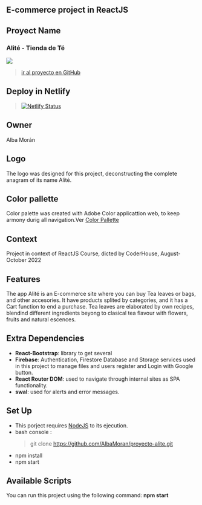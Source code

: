 ## E-commerce project in ReactJS

## Proyect Name

### Alité - Tienda de Té 
![](https://firebasestorage.googleapis.com/v0/b/alite-tea-store.appspot.com/o/Logos%2FAliteLogo.png?alt=media&token=5b1c32d1-9b7f-47a1-9279-99419fe94279)
>[ir al proyecto en GitHub](https://github.com/AlbaMoran/proyecto-alite)

## Deploy in Netlify
>[![Netlify Status](https://api.netlify.com/api/v1/badges/c71dd81f-8916-4fa4-90a3-c8db2144a6cb/deploy-status)](https://app.netlify.com/sites/alite/deploys)


## Owner
Alba Morán

## Logo
The logo was designed for this project, deconstructing the complete anagram of its name Alité.

## Color pallette
Color palette was created with Adobe Color applicattion web, to keep armony durig all navigation.Ver
[Color Pallette](https://firebasestorage.googleapis.com/v0/b/alite-tea-store.appspot.com/o/Others%2FAdobeColor-color%20theme_Captura%20de%20pantalla%202022-10-13%20094410.jpeg?alt=media&token=00c7824c-6cbc-4b55-b135-b503d94e2059)

## Context
Project in context of ReactJS Course, dicted by CoderHouse, August-October 2022


## Features
The app Alité is an E-commerce site where you can buy Tea leaves or bags, and other accesories. 
It have products splited by categories, and it has a Cart function to end a purchase.
Tea leaves are elaborated by own recipes, blendind different ingredients beyong to clasical tea flavour with flowers, fruits and natural escences.


## Extra Dependencies

- **React-Bootstrap**: library to get several
- **Firebase**:  Authentication, Firestore Database and Storage services used in this project to manage files and users register and Login with Google button. 
- **React Router DOM**: used to navigate through internal sites as SPA functionality.
- **swal**: used for alerts and error messages.

## Set Up
* This porject requires [NodeJS](https://nodejs.org/) to its ejecution.
* bash console : 
    > git clone https://github.com/AlbaMoran/proyecto-alite.git
* npm install
* npm start

## Available Scripts

You can run this project using the following command: 
  **npm start**


